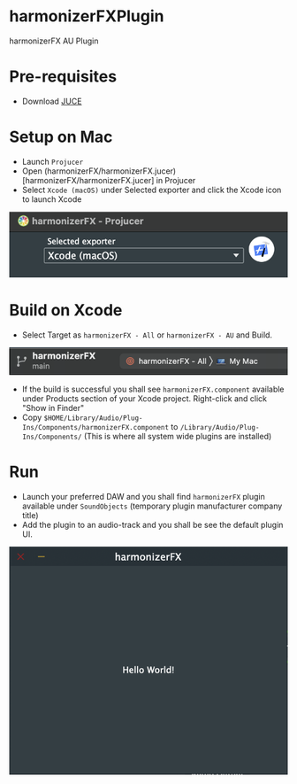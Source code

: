 # harmonizerFXPlugin
harmonizerFX AU Plugin

# Pre-requisites
* Download [JUCE](https://juce.com/get-juce/download)

# Setup on Mac
* Launch `Projucer`
* Open (harmonizerFX/harmonizerFX.jucer)[harmonizerFX/harmonizerFX.jucer] in Projucer
* Select `Xcode (macOS)` under Selected exporter and click the Xcode icon to launch Xcode

![launch-xcode](screenshots/launch-xcode.png?raw=true "launch-xcode")

# Build on Xcode
* Select Target as `harmonizerFX - All` or `harmonizerFX - AU` and Build.

![xcode](screenshots/xcode.png?raw=true "xcode")

* If the build is successful you shall see `harmonizerFX.component` available under Products section of your Xcode project. Right-click and click "Show in Finder"
* Copy `$HOME/Library/Audio/Plug-Ins/Components/harmonizerFX.component` to `/Library/Audio/Plug-Ins/Components/` (This is where all system wide plugins are installed)

# Run
* Launch your preferred DAW and you shall find `harmonizerFX` plugin available under `SoundObjects` (temporary plugin manufacturer company title)
* Add the plugin to an audio-track and you shall be see the default plugin UI.

![default-plugin](screenshots/default-plugin.png?raw=true "default-plugin")
